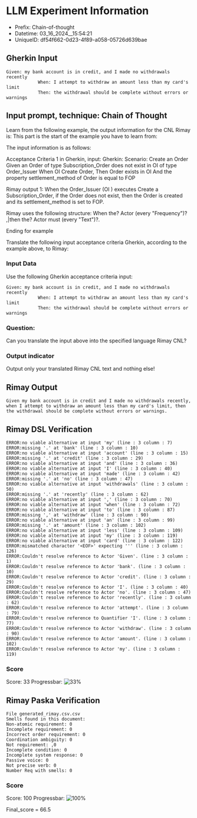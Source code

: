 

# LLM Experiment Information
* Prefix:   Chain-of-thought
* Datetime: 03_16_2024__15:54:21
* UniqueID: df54f662-0d23-4f89-a058-05726d639bae

        

## Gherkin Input
```
Given: my bank account is in credit, and I made no withdrawals recently
            When: I attempt to withdraw an amount less than my card's limit
            Then: the withdrawal should be complete without errors or warnings
```
    



## Input prompt, technique: Chain of Thought


Learn from the following example, the output information for the CNL Rimay is: 
This part is the start of the example you have to learn from:

The input information is as follows: 

Acceptance Criteria 1 in Gherkin, input:
Gherkin:
Scenario: Create an Order
Given an Order of type Subscription_Order does not exist in OI of type Order_Issuer 
When OI Create Order, 
Then Order exists in OI 
And the property settlement_method of Order is equal to FOP


Rimay output 1:
When the Order_Issuer (OI ) executes Create a Subscription_Order, if the Order does not exist, then the Order is created and its settlement_method is set to FOP.

Rimay uses the following structure:
When the? Actor <Action> (every "Frequency")? ,|then the? Actor must <Action> (every "Text")?.

Ending for example

Translate the following input acceptance criteria Gherkin, according to the example above, to Rimay:

        

### Input Data
Use the following Gherkin acceptance criteria input: 
```
Given: my bank account is in credit, and I made no withdrawals recently
            When: I attempt to withdraw an amount less than my card's limit
            Then: the withdrawal should be complete without errors or warnings
```

### Question:
Can you translate the input above into the specified language Rimay CNL?

### Output indicator
Output only your translated Rimay CNL text and nothing else!


## Rimay Output
```
Given my bank account is in credit and I made no withdrawals recently, when I attempt to withdraw an amount less than my card's limit, then the withdrawal should be complete without errors or warnings.
``` 
            


## Rimay DSL Verification
```
ERROR:no viable alternative at input 'my' (line : 3 column : 7)
ERROR:missing '.' at 'bank' (line : 3 column : 10)
ERROR:no viable alternative at input 'account' (line : 3 column : 15)
ERROR:missing '.' at 'credit' (line : 3 column : 29)
ERROR:no viable alternative at input 'and' (line : 3 column : 36)
ERROR:no viable alternative at input 'I' (line : 3 column : 40)
ERROR:no viable alternative at input 'made' (line : 3 column : 42)
ERROR:missing '.' at 'no' (line : 3 column : 47)
ERROR:no viable alternative at input 'withdrawals' (line : 3 column : 50)
ERROR:missing '.' at 'recently' (line : 3 column : 62)
ERROR:no viable alternative at input ',' (line : 3 column : 70)
ERROR:no viable alternative at input 'when' (line : 3 column : 72)
ERROR:no viable alternative at input 'to' (line : 3 column : 87)
ERROR:missing ',' at 'withdraw' (line : 3 column : 90)
ERROR:no viable alternative at input 'an' (line : 3 column : 99)
ERROR:missing '.' at 'amount' (line : 3 column : 102)
ERROR:no viable alternative at input 'less' (line : 3 column : 109)
ERROR:no viable alternative at input 'my' (line : 3 column : 119)
ERROR:no viable alternative at input 'card' (line : 3 column : 122)
ERROR:mismatched character '<EOF>' expecting ''' (line : 3 column : 126)
ERROR:Couldn't resolve reference to Actor 'Given'. (line : 3 column : 1)
ERROR:Couldn't resolve reference to Actor 'bank'. (line : 3 column : 10)
ERROR:Couldn't resolve reference to Actor 'credit'. (line : 3 column : 29)
ERROR:Couldn't resolve reference to Actor 'I'. (line : 3 column : 40)
ERROR:Couldn't resolve reference to Actor 'no'. (line : 3 column : 47)
ERROR:Couldn't resolve reference to Actor 'recently'. (line : 3 column : 62)
ERROR:Couldn't resolve reference to Actor 'attempt'. (line : 3 column : 79)
ERROR:Couldn't resolve reference to Quantifier 'I'. (line : 3 column : 77)
ERROR:Couldn't resolve reference to Actor 'withdraw'. (line : 3 column : 90)
ERROR:Couldn't resolve reference to Actor 'amount'. (line : 3 column : 102)
ERROR:Couldn't resolve reference to Actor 'my'. (line : 3 column : 119)

```
### Score
Score: 33
Progressbar: ![33%](https://progress-bar.dev/33)

            


## Rimay Paska Verification
```
File generated_rimay.csv.csv
Smells found in this document: 
Non-atomic requirement: 0
Incomplete requirement: 0
Incorrect order requirement: 0
Coordination ambiguity: 0
Not requirement: ,0
Incomplete condition: 0
Incomplete system response: 0
Passive voice: 0
Not precise verb: 0
Number Req with smells: 0

```
### Score
Score: 100
Progressbar: ![100%](https://progress-bar.dev/100)

            

Final_score = 66.5

